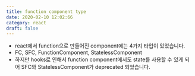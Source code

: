 ```yaml
---
title: function component type
date: 2020-02-10 12:02:66
category: react
draft: false
---
```


- react에서 function으로 만들어진 component에는 4가지 타입이 있었습니다.
- FC, SFC, FunctionComponent, StatelessComponent
- 하지만 hooks로 인해서 function component에서도 state를 사용할 수 있게 되어 SFC와 StatelessComponent가 deprecated 되었습니다.
